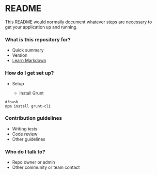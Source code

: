 # README #

This README would normally document whatever steps are necessary to get your application up and running.

### What is this repository for? ###

* Quick summary
* Version
* [Learn Markdown](https://bitbucket.org/tutorials/markdowndemo)

### How do I get set up? ###

* Setup

  * Install Grunt

```
#!bash
npm install grunt-cli
```

### Contribution guidelines ###

* Writing tests
* Code review
* Other guidelines

### Who do I talk to? ###

* Repo owner or admin
* Other community or team contact